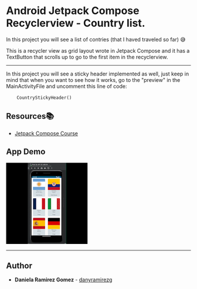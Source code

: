 # Android Jetpack Compose Recyclerview - Country list.

In this project you will see a list of contries (that I haved traveled so far) :sweat_smile:

This is a recycler view as grid layout wrote in Jetpack Compose and it has a TextButton that scrolls up to go to the first item in the recyclerview. 

---

In this project you will see a sticky header implemented as well, just keep in mind that when you want to see how it works, go to the
"preview" in the MainActivityFile and uncomment this line of code:

```
    CountryStickyHeader()
```

## Resources:books:

* [Jetpack Compose Course](https://www.udemy.com/course/jetpack-compose-desde-0-a-profesional/) 

## App Demo

![Demo](app/demo.gif)

---
## Author
* **Daniela Ramirez Gomez** - [danyramirezg](https://github.com/danyramirezg)
